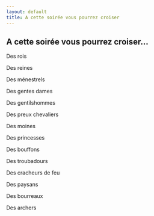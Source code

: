 ```yaml
---
layout: default
title: A cette soirée vous pourrez croiser
---
```


## A cette soirée vous pourrez croiser...

Des rois

Des reines

Des ménestrels

Des gentes dames

Des gentilshommes

Des preux chevaliers

Des moines

Des princesses

Des bouffons

Des troubadours

Des cracheurs de feu

Des paysans

Des bourreaux

Des archers